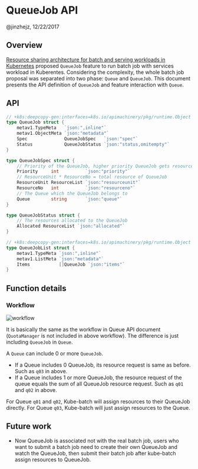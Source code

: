 # QueueJob API

@jinzhejz, 12/22/2017

## Overview
[Resource sharing architecture for batch and serving workloads in Kubernetes](https://docs.google.com/document/d/1-H2hnZap7gQivcSU-9j4ZrJ8wE_WwcfOkTeAGjzUyLA/edit#) proposed
`QueueJob` feature to run batch job with services workload in Kuberentes. Considering the complexity, the whole batch job proposal was separated into two phase: `Queue` and `QueueJob`. This document presents the API definition of `QueueJob` and feature interaction with `Queue`.

## API
```go
// +k8s:deepcopy-gen:interfaces=k8s.io/apimachinery/pkg/runtime.Object
type QueueJob struct {
	metav1.TypeMeta   `json:",inline"`
	metav1.ObjectMeta `json:"metadata"`
	Spec              QueueJobSpec   `json:"spec"`
	Status            QueueJobStatus `json:"status,omitempty"`
}

type QueueJobSpec struct {
	// Priority of the QueueJob, higher priority QueueJob gets resources first
	Priority     int          `json:"priority"`
	// ResourceUnit * ResourceNo = total resource of QueueJob
	ResourceUnit ResourceList `json:"resourceunit"`
	ResourceNo   int          `json:"resourceno"`
	// The Queue which the QueueJob belongs to
	Queue        string       `json:"queue"`
}

type QueueJobStatus struct {
	// The resources allocated to the QueueJob
	Allocated ResourceList `json:"allocated"`
}

// +k8s:deepcopy-gen:interfaces=k8s.io/apimachinery/pkg/runtime.Object
type QueueJobList struct {
	metav1.TypeMeta `json:",inline"`
	metav1.ListMeta `json:"metadata"`
	Items           []QueueJob `json:"items"`
}
```

## Function details
### Workflow
![workflow](../images/queuejob.jpg)

It is basically the same as the workflow in Queue API document (`QuotaManager` is not included in above workflow). The difference is just including `QueueJob` in `Queue`.

A `Queue` can include 0 or more `QueueJob`. 

* If a Queue includes 0 QueueJob, its resource request is same as before. Such as `q03` in above.
* If a Queue includes 1 or more QueueJob, the resource request of the queue equals the sum of all QueueJob resource request. Such as `q01` and `q02` in above.

For Queue `q01` and `q02`, Kube-batch will assign resources to their QueueJob directly.
For Queue `q03`, Kube-batch will just assign resources to the Queue.

## Future work
* Now QueueJob is associated not with the real batch job, users who want to submit a batch job need to create their own QueueJob and watch the QueueJob, then submit their batch job after kube-batch assign resources to QueueJob.